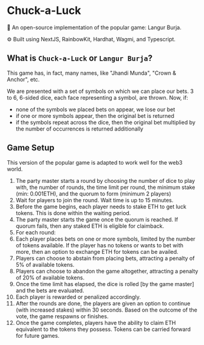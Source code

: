 # Chuck-a-Luck

🧪 An open-source implementation of the popular game: Langur Burja.

⚙️ Built using NextJS, RainbowKit, Hardhat, Wagmi, and Typescript.

## What is `Chuck-a-Luck` or `Langur Burja`?

This game has, in fact, many names, like "Jhandi Munda", "Crown & Anchor", etc.

We are presented with a set of symbols on which we can place our bets. 3 to 6, 6-sided dice, each face representing a symbol, are thrown. Now, if:

* none of the symbols we placed bets on appear, we lose our bet
* if one or more symbols appear, then the original bet is returned
* if the symbols repeat across the dice, then the original bet multiplied by the number of occurrences is returned additionally

## Game Setup

This version of the popular game is adapted to work well for
the web3 world.

1. The party master starts a round by choosing the number of dice to play with, the number of rounds, the time limit per round, the minimum stake (min: 0.001ETH), and the quorum to form (minimum 2 players)
2. Wait for players to join the round. Wait time is up to 15 minutes.
3. Before the game begins, each player needs to stake ETH to get luck tokens. This is done within the waiting period.
4. The party master starts the game once the quorum is reached. If quorum fails, then any staked ETH is eligible for claimback.
5. For each round:
  1. Each player places bets on one or more symbols, limited by the number of tokens available. If the player has no tokens or wants to bet with more, then an option to exchange ETH for tokens can be availed.
  2. Players can choose to abstain from placing bets, attracting a penalty of 5% of available tokens.
  3. Players can choose to abandon the game altogether, attracting a penalty of 20% of available tokens.
  4. Once the time limit has elapsed, the dice is rolled [by the game master] and the bets are evaluated.
  5. Each player is rewarded or penalized accordingly.
6. After the rounds are done, the players are given an option to continue (with increased stakes) within 30 seconds. Based on the outcome of the vote, the game respawns or finishes.
7. Once the game completes, players have the ability to claim ETH equivalent to the tokens they possess. Tokens can be carried forward for future games.